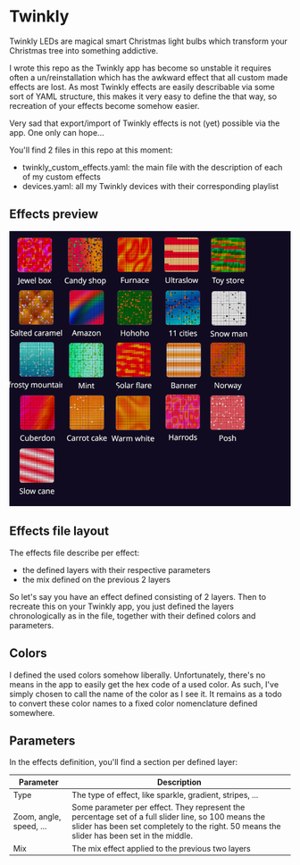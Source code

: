 # Twinkly

Twinkly LEDs are magical smart Christmas light bulbs which transform your Christmas tree into something addictive.

I wrote this repo as the Twinkly app has become so unstable it requires often a un/reinstallation which has the awkward effect
that all custom made effects are lost. As most Twinkly effects are easily describable via some sort of YAML structure, this makes
it very easy to define the that way, so recreation of your effects become somehow easier.

Very sad that export/import of Twinkly effects is not (yet) possible via the app.  One only can hope...

You'll find 2 files in this repo at this moment:

* twinkly_custom_effects.yaml: the main file with the description of each of my custom effects
* devices.yaml: all my Twinkly devices with their corresponding playlist

## Effects preview
<img src=./images/twinkly_effects.png>

## Effects file layout
The effects file describe per effect:
* the defined layers with their respective parameters
* the mix defined on the previous 2 layers

So let's say you have an effect defined consisting of 2 layers.  Then to recreate this on your Twinkly app, you just defined the layers chronologically as in the file, together with their defined colors and parameters.

## Colors
I defined the used colors somehow liberally.  Unfortunately, there's no means in the app to easily get the hex code of a used color. As such, I've simply chosen to call the name of the color as I see it.  It remains as a todo to convert these color names to a fixed color nomenclature defined somewhere.

## Parameters
In the effects definition, you'll find a section per defined layer:

| Parameter               | Description                                                                                                                                                                                        |
| ----------------------- | -------------------------------------------------------------------------------------------------------------------------------------------------------------------------------------------------- |
| Type                    | The type of effect, like sparkle, gradient, stripes, ...                                                                                                                                           |
| Zoom, angle, speed, ... | Some parameter per effect.  They represent the percentage set of a full slider line, so 100 means the slider has been set completely to the right. 50 means the slider has been set in the middle. |
| Mix                     | The mix effect applied to the previous two layers                                                                                                                                                  |

